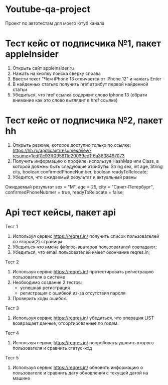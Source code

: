 # Youtube-qa-project
Проект по автотестам для моего ютуб канала

# Тест кейс от подписчика №1, пакет appleInsider

1. Открыть сайт appleinsider.ru
2. Нажать на кнопку поиска сверху справа
3. Ввести текст "Чем iPhone 13 отличается от iPhone 12" и нажать Enter
4. В найденных статьях получить href атрибут первой найденной статьи
5. Убедиться, что href ссылка содержит слово Iphone 13 (обрати внимание как это слово выглядит в href ссылке)

# Тест кейс от подписчика №2, пакет hh
1) Открыть резюме, которое доступно только по ссылке: https://hh.ru/applicant/resumes/view?resume=1edf0c93ff095811d20039ed1f6a3638497073
2) Получить информацию о профиле, используя HashMap или Class, в которой должны быть следующие атрибуты:
String sex, int age, String city, boolean confirmedPhoneNumber, boolean readyToRelocate;
3) Убедится, что ожидаемый результат и актуальный равны

Ожидаемый результат sex = "М", age = 25, city = "Санкт-Петербург", confirmedPhoneNubmer = true, readyToRelocate = false; 

# Api тест кейсы, пакет api

Тест 1

1. Используя сервис https://reqres.in/ получить список пользователей со второй(2) страницы
2. Убедиться что имена файлов-аватаров пользоваталей совпадают;
3. Убедиться, что email пользователей имеет окончание reqres.in;

Тест 2

1. Используя сервис https://reqres.in/ протестировать регистрацию пользователя в системе
2. Необходимо создание 2 тестов:
   - успешная регистрация
   - регистрация с ошибкой из-за отсутствия пароля
3. Проверить коды ошибок.

Тест 3
1. Используя сервис https://reqres.in/ убедиться, что операция LIST<RESOURCE> возвращает данные,
отсортированные по годам.

Тест 4
1. Используя сервис https://reqres.in/ попробовать удалить второго пользователя и сравнить статус-код
  
Тест 5
1. Используя сервис https://reqres.in/ обновить информацию о пользователе и сравнить дату обновления с текущей датой на машине

